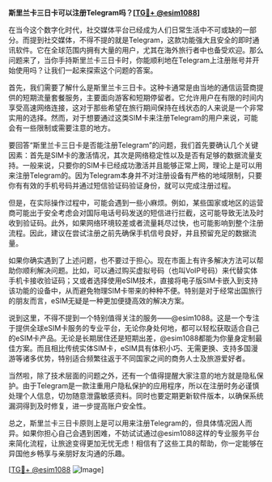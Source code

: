 **斯里兰卡三日卡可以注册Telegram吗？[[TG💪+ @esim1088](https://t.me/s/esim1088)]**

在当今这个数字化时代，社交媒体平台已经成为人们日常生活中不可或缺的一部分。而提到社交媒体，不得不提的就是Telegram，这款功能强大且安全的即时通讯软件。它在全球范围内拥有大量的用户，尤其在海外旅行者中也备受欢迎。那么问题来了，当你手持斯里兰卡三日卡时，你能顺利地在Telegram上注册账号并开始使用吗？让我们一起来探索这个问题的答案。

首先，我们需要了解什么是斯里兰卡三日卡。这种卡通常是由当地的通信运营商提供的短期流量套餐服务，主要面向游客和短期停留者。它允许用户在有限的时间内享受高速网络连接，这对于那些希望在旅行期间保持在线状态的人来说是一个非常实用的选择。然而，对于想要通过这类SIM卡来注册Telegram的用户来说，可能会有一些限制或需要注意的地方。

要回答“斯里兰卡三日卡是否能注册Telegram”的问题，我们首先要确认几个关键因素：首先是SIM卡的激活情况，其次是网络稳定性以及是否有足够的数据流量支持。一般来说，只要你的SIM卡已经成功激活并且能够正常上网，理论上是可以用来注册Telegram的。因为Telegram本身并不对注册设备有严格的地域限制，只要你有有效的手机号码并通过短信验证码验证身份，就可以完成注册过程。

但是，在实际操作过程中，可能会遇到一些小麻烦。例如，某些国家或地区的运营商可能出于安全考虑会对国际电话号码发送的短信进行拦截，这可能导致无法及时收到验证码。此外，如果网络环境较差或者流量耗尽过快，也可能影响到整个注册流程。因此，建议在尝试注册之前先确保手机信号良好，并且预留充足的数据流量。

如果你确实遇到了上述问题，也不要过于担心。现在市面上有许多解决方法可以帮助你顺利解决问题。比如，可以通过购买虚拟号码（也叫VoIP号码）来代替实体手机卡接收验证码；又或者选择使用eSIM技术，直接将电子版SIM卡嵌入到支持该功能的设备中，从而避免物理SIM卡带来的种种不便。特别是对于经常出国旅行的朋友而言，eSIM无疑是一种更加便捷高效的解决方案。

说到这里，不得不提到一个特别值得关注的服务——@esim1088。这是一个专注于提供全球eSIM卡服务的专业平台，无论你身处何地，都可以轻松获取适合自己的eSIM卡产品。无论是长期居住还是短期出差，@esim1088都能为你量身定制最佳方案。而且相比传统实体SIM卡，eSIM具有体积小巧、无需更换、支持多国漫游等诸多优势，特别适合频繁往返于不同国家之间的商务人士及旅游爱好者。

当然啦，除了技术层面的问题之外，还有一个值得提醒大家注意的地方就是隐私保护。由于Telegram是一款注重用户隐私保护的应用程序，所以在注册时务必谨慎处理个人信息，切勿随意泄露敏感资料。同时也要定期更新软件版本，以确保系统漏洞得到及时修复，进一步提高账户安全性。

总之，斯里兰卡三日卡原则上是可以用来注册Telegram的，但具体情况因人而异。如果你担心自己会遇到困难，不妨试试通过@esim1088这样的专业服务平台来简化流程，让旅途变得更加无忧无虑！相信有了这些工具的帮助，你一定能够在异国他乡畅享与亲朋好友沟通的乐趣。

[[TG💪+ @esim1088](https://t.me/s/esim1088) ![Image](https://i.postimg.cc/4NQfJmqS/Snipaste-2025-05-13-00-14-12.png)]
